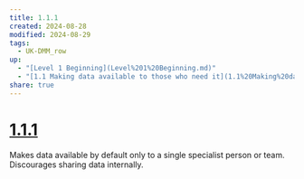```yaml
---
title: 1.1.1
created: 2024-08-28
modified: 2024-08-29
tags:
  - UK-DMM_row
up:
  - "[Level 1 Beginning](Level%201%20Beginning.md)"
  - "[1.1 Making data available to those who need it](1.1%20Making%20data%20available%20to%20those%20who%20need%20it.md)"
share: true
---
```

# [1.1.1](1.1.1.md)

Makes data available by default only to a single specialist person or team. Discourages sharing data internally.
